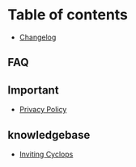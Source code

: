 # Table of contents

* [Changelog](README.md)

## FAQ

## Important

* [Privacy Policy](important/privacy.md)

## knowledgebase

* [Inviting Cyclops](knowledgebase/invite.md)

